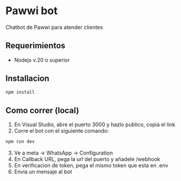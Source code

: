 # Pawwi bot

Chatbot de Pawwi para atender clientes

## Requerimientos
* Nodejs v.20 o superior

## Installacion
```bash
npm install
```

## Como correr (local)
1. En Visual Studio, abre el puerto 3000 y hazlo publico, copia el link
2. Corre el bot con el siguiente comando:
```bash
npm run dev
```
3. Ve a meta -> WhatsApp -> Configuration
4. En Callback URL, pega la url del puerto y añadele /webhook
5. En verificacion de token, pega el mismo token que esta en .env
6. Envia un mensaje al bot
